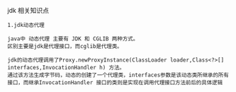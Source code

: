 jdk 相关知识点
    
    1.jdk动态代理
    
    java中 动态代理 主要有 JDK 和 CGLIB 两种方式。
    区别主要是jdk是代理接口，而cglib是代理类。

    jdk的动态代理调用了Proxy.newProxyInstance(ClassLoader loader,Class<?>[] interfaces,InvocationHandler h) 方法。    
    通过该方法生成字节码，动态的创建了一个代理类，interfaces参数是该动态类所继承的所有接口，而继承InvocationHandler 接口的类则是实现在调用代理接口方法前后的具体逻辑